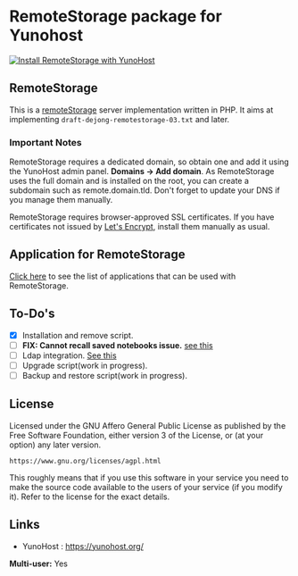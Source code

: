 # RemoteStorage package for Yunohost

[![Install RemoteStorage with YunoHost](https://install-app.yunohost.org/install-with-yunohost.png)](https://install-app.yunohost.org/?app=RemoteStorage)


## RemoteStorage
This is a [remoteStorage](https://remotestorage.io/) server implementation
written in PHP. It aims at implementing `draft-dejong-remotestorage-03.txt`
and later.

### Important Notes
RemoteStorage requires a dedicated domain, so obtain one and add it using the YunoHost admin panel. **Domains -> Add domain**. As RemoteStorage uses the full domain and is installed on the root, you can create a subdomain such as remote.domain.tld. Don't forget to update your DNS if you manage them manually.

RemoteStorage requires browser-approved SSL certificates. If you have certificates not issued by [Let's Encrypt](https://letsencrypt.org/), install them manually as usual.


## Application for RemoteStorage
[Click here](https://wiki.remotestorage.io/Apps) to see the list of applications that can be used with RemoteStorage.

## To-Do's
- [X] Installation and remove script.
- [ ] **FIX: Cannot recall  saved notebooks issue.** [see this](https://github.com/fkooman/php-remote-storage/issues/46)
- [ ] Ldap integration. [See this](https://github.com/fkooman/php-remote-storage/issues/42)
- [ ] Upgrade script(work in progress).
- [ ] Backup and restore script(work in progress).

## License
Licensed under the GNU Affero General Public License as published by the Free
Software Foundation, either version 3 of the License, or (at your option) any
later version.

    https://www.gnu.org/licenses/agpl.html

This roughly means that if you use this software in your service you need to
make the source code available to the users of your service (if you modify
it). Refer to the license for the exact details.

Links
-------------
- YunoHost : https://yunohost.org/

**Multi-user:** Yes

